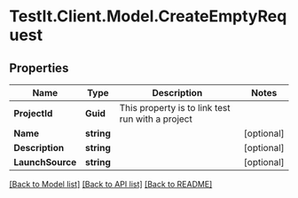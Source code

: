 # TestIt.Client.Model.CreateEmptyRequest

## Properties

Name | Type | Description | Notes
------------ | ------------- | ------------- | -------------
**ProjectId** | **Guid** | This property is to link test run with a project | 
**Name** | **string** |  | [optional] 
**Description** | **string** |  | [optional] 
**LaunchSource** | **string** |  | [optional] 

[[Back to Model list]](../README.md#documentation-for-models) [[Back to API list]](../README.md#documentation-for-api-endpoints) [[Back to README]](../README.md)

